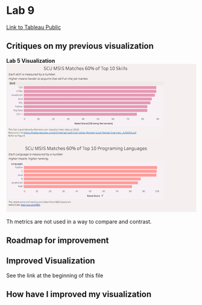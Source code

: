 

# Lab 9

[Link to Tableau Public](https://public.tableau.com/profile/meiyuan.li#!/vizhome/Book1_24039/Recruters)
 



## Critiques on my previous visualization  
**Lab 5 Visualization**
![](1.png)

Th metrics are not used in a way to compare and contrast.



## Roadmap for improvement


## Improved Visualization  

See the link at the beginning of this file



## How have I improved my visualization
